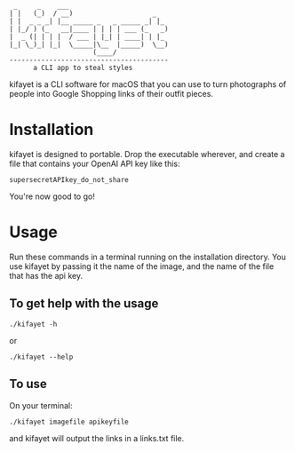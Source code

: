     
     _     _    ___                         
    | |   (_)  / __)                    _   
    | |  _ _ _| |__ _____ _   _ _____ _| |_ 
    | |_/ ) (_   __|____ | | | | ___ (_   _)
    |  _ (| | | |  / ___ | |_| | ____| | |_ 
    |_| \_)_| |_|  \_____|\__  |_____)  \__)
                         (____/             
    ----------------------------------------
          a CLI app to steal styles
                                          
kifayet is a CLI software for macOS that you can use to turn photographs of people into Google Shopping links of their outfit pieces.

# Installation
kifayet is designed to portable. Drop the executable wherever, and create a file that contains your OpenAI API key like this:
```
supersecretAPIkey_do_not_share
```
You're now good to go!
# Usage
Run these commands in a terminal running on the installation directory. You use kifayet by passing it the name of the image, and the name of the file that has the api key.
## To get help with the usage
```
./kifayet -h
```
or
```
./kifayet --help
```
## To use
On your terminal:
```
./kifayet imagefile apikeyfile
```
and kifayet will output the links in a links.txt file.
